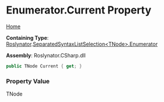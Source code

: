 <a name="_Top"></a>

# Enumerator\.Current Property

[Home](../../../../README.md#_Top)

**Containing Type**: [Roslynator](../../../README.md#_Top)\.[SeparatedSyntaxListSelection\<TNode>.Enumerator](../README.md#_Top)

**Assembly**: Roslynator\.CSharp\.dll

```csharp
public TNode Current { get; }
```

### Property Value

TNode

